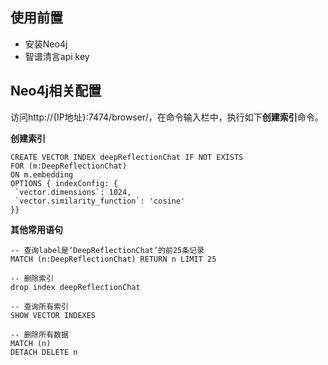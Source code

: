 ## 使用前置
- 安装Neo4j
- 智谱清言api key

## Neo4j相关配置
访问http://{IP地址}:7474/browser/，在命令输入栏中，执行如下**创建索引**命令。

**创建索引**
```
CREATE VECTOR INDEX deepReflectionChat IF NOT EXISTS
FOR (m:DeepReflectionChat)
ON m.embedding
OPTIONS { indexConfig: {
 `vector.dimensions`: 1024,
 `vector.similarity_function`: 'cosine'
}}
```
**其他常用语句**
```
-- 查询label是‘DeepReflectionChat’的前25条记录
MATCH (n:DeepReflectionChat) RETURN n LIMIT 25

-- 删除索引
drop index deepReflectionChat

-- 查询所有索引
SHOW VECTOR INDEXES

-- 删除所有数据
MATCH (n)
DETACH DELETE n
```
